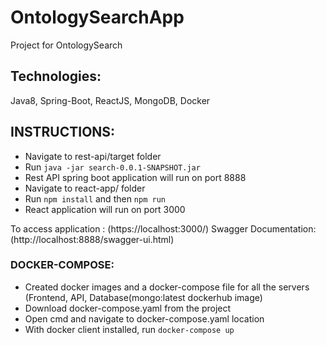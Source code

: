 # OntologySearchApp
Project for OntologySearch

## Technologies:
Java8, Spring-Boot, ReactJS, MongoDB, Docker

## INSTRUCTIONS:
- Navigate to rest-api/target folder
- Run `java -jar search-0.0.1-SNAPSHOT.jar`
- Rest API spring boot application will run on port 8888
- Navigate to react-app/ folder
- Run `npm install` and then `npm run`
- React application will run on port 3000

To access application : (https://localhost:3000/)
Swagger Documentation: (http://localhost:8888/swagger-ui.html)

### DOCKER-COMPOSE:
- Created docker images and a docker-compose file for all the servers (Frontend, API, Database(mongo:latest dockerhub image)
- Download docker-compose.yaml from the project
- Open cmd and navigate to docker-compose.yaml location
- With docker client installed, run `docker-compose up`



